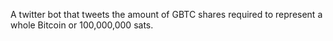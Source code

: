 A twitter bot that tweets the amount of GBTC shares required
to represent a whole Bitcoin or 100,000,000 sats.
